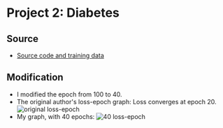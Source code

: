 # Project 2: Diabetes
## Source
- [Source code and training data](https://blog.csdn.net/ccaoshangfei/article/details/126074300)
## Modification
- I modified the epoch from 100 to 40.
- The original author's loss-epoch graph: Loss converges at epoch 20.
  ![original loss-epoch](https://github.com/user-attachments/assets/335c23e1-6c6f-4d0e-a2e6-a551928ca0d9)
- My graph, with 40 epochs:
  ![40 loss-epoch](https://github.com/user-attachments/assets/2c8a0e51-0340-4882-9654-c9437ab74313)
